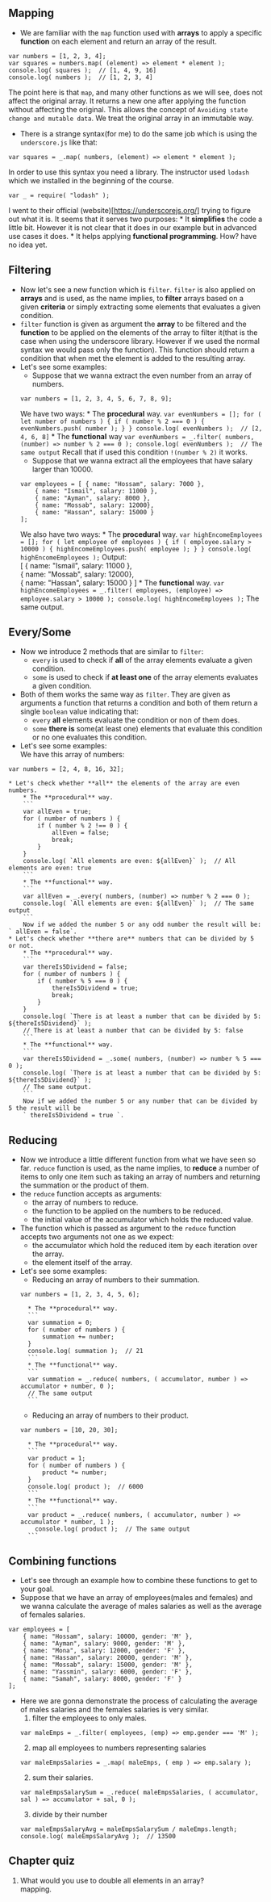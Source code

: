 ## Mapping
* We are familiar with the ` map ` function used with **arrays** to apply a specific **function** on each element and return an array of the result.
```
var numbers = [1, 2, 3, 4];
var squares = numbers.map( (element) => element * element );
console.log( squares );  // [1, 4, 9, 16]
console.log( numbers );  // [1, 2, 3, 4]
```
The point here is that ` map `, and many other functions as we will see, does not affect the original array. It returns a new one after applying the function without affecting the original. This allows the concept of ` Avoiding state change and mutable data `. We treat the original array in an immutable way.
* There is a strange syntax(for me) to do the same job which is using the ` underscore.js ` like that:
```
var squares = _.map( numbers, (element) => element * element );
```
In order to use this syntax you need a library. The instructor used ` lodash ` which we installed in the beginning of the course.  
```
var _ = require( "lodash" );
```
I went to their official (website)[https://underscorejs.org/] trying to figure out what it is. It seems that it serves two purposes:
    * It **simplifies** the code a little bit. However it is not clear that it does in our example but in advanced use cases it does.
    * It helps applying **functional programming**. How? have no idea yet.


## Filtering
* Now let's see a new function which is ` filter `. ` filter ` is also applied on **arrays** and is used, as the name implies, to **filter** arrays based on a given **criteria** or simply extracting some elements that evaluates a given condition.
* ` filter ` function is given as argument the **array** to be filtered and the **function** to be applied on the elements of the array to filter it(that is the case when using the underscore library. However if we used the normal syntax we would pass only the function). This function should return a condition that when met the element is added to the resulting array.
* Let's see some examples:
    * Suppose that we wanna extract the even number from an array of numbers.
    ```
    var numbers = [1, 2, 3, 4, 5, 6, 7, 8, 9];
    ```
    We have two ways:
        * The **procedural** way.
        ```
        var evenNumbers = [];
        for ( let number of numbers ) {
            if ( number % 2 === 0 ) {
                evenNumbers.push( number );
            }
        }
        console.log( evenNumbers );  // [2, 4, 6, 8]
        ```
        * The **functional** way
        ```
        var evenNumbers = _.filter( numbers, (number) => number % 2 === 0 );
        console.log( evenNumbers );  // The same output
        ```
        Recall that if used this condition ` !(number % 2) ` it works.
    * Suppose that we wanna extract all the employees that have salary larger than 10000.
    ```
    var employees = [ { name: "Hossam", salary: 7000 },
        { name: "Ismail", salary: 11000 },
        { name: "Ayman", salary: 8000 },
        { name: "Mossab", salary: 12000},
        { name: "Hassan", salary: 15000 }
    ];
    ```
    We also have two ways:
        * The **procedural** way.
        ```
        var highEncomeEmployees = [];
        for ( let employee of employees ) {
            if ( employee.salary > 10000 ) {
                highEncomeEmployees.push( employee );
            }
        }
        console.log( highEncomeEmployees );
        ```
        Output:  
        [ { name: "Ismail", salary: 11000 },  
        { name: "Mossab", salary: 12000},  
        { name: "Hassan", salary: 15000 } ]
        * The **functional** way.
        ```
        var highEncomeEmployees = _.filter( employees, (employee) => employee.salary > 10000 );
        console.log( highEncomeEmployees );
        ```
        The same output.


## Every/Some
* Now we introduce 2 methods that are similar to ` filter `:
    * ` every ` is used to check if **all** of the array elements evaluate a given condition.
    * ` some ` is used to check if **at least one** of the array elements evaluates a given condition.
* Both of them works the same way as ` filter `. They are given as arguments a function that returns a condition and both of them return a single ` boolean ` value indicating that:
    * ` every ` **all** elements evaluate the condition or non of them does.
    * ` some ` **there is** some(at least one) elements that evaluate this condition or no one evaluates this condition.
* Let's see some examples:  
We have this array of numbers:
```
var numbers = [2, 4, 8, 16, 32];
```
    * Let's check whether **all** the elements of the array are even numbers.
        * The **procedural** way.
        ```
        var allEven = true;
        for ( number of numbers ) {
            if ( number % 2 !== 0 ) {
                allEven = false;
                break;
            }
        }
        console.log( `All elements are even: ${allEven}` );  // All elements are even: true
        ```
        * The **functional** way.
        ```
        var allEven = _.every( numbers, (number) => number % 2 === 0 );
        console.log( `All elements are even: ${allEven}` );  // The same output
        ```
        Now if we added the number 5 or any odd number the result will be: ` allEven = false`.
    * Let's check whether **there are** numbers that can be divided by 5 or not.
        * The **procedural** way.
        ```
        var thereIs5Dividend = false;
        for ( number of numbers ) {
            if ( number % 5 === 0 ) {
                thereIs5Dividend = true;
                break;
            }
        }
        console.log( `There is at least a number that can be divided by 5: ${thereIs5Dividend}` );
        // There is at least a number that can be divided by 5: false
        ```  
        * The **functional** way.
        ```
        var thereIs5Dividend = _.some( numbers, (number) => number % 5 === 0 );
        console.log( `There is at least a number that can be divided by 5: ${thereIs5Dividend}` );
        // The same output.
        ```
        Now if we added the number 5 or any number that can be divided by 5 the result will be
        ` thereIs5Dividend = true `.


## Reducing
* Now we introduce a little different function from what we have seen so far. ` reduce ` function is used, as the name implies, to **reduce** a number of items to only one item such as taking an array of numbers and returning the summation or the product of them.
* the ` reduce ` function accepts as arguments:
    * the array of numbers to reduce.
    * the function to be applied on the numbers to be reduced.
    * the initial value of the accumulator which holds the reduced value.
* The function which is passed as argument to the ` reduce ` function accepts two arguments not one as we expect:
    * the accumulator which hold the reduced item by each iteration over the array.
    * the element itself of the array.
* Let's see some examples:
    * Reducing an array of numbers to their summation.
    ```
    var numbers = [1, 2, 3, 4, 5, 6];
    ```
        * The **procedural** way.
        ```
        var summation = 0;
        for ( number of numbers ) {
            summation += number;
        }
        console.log( summation );  // 21
        ```
        * The **functional** way.
        ```
        var summation = _.reduce( numbers, ( accumulator, number ) => accumulator + number, 0 );
        // The same output
        ```
    * Reducing an array of numbers to their product.
    ```
    var numbers = [10, 20, 30];
    ```
        * The **procedural** way.
        ```
        var product = 1;
        for ( number of numbers ) {
            product *= number;
        }
        console.log( product );  // 6000
        ```
        * The **functional** way.
        ```
        var product = _.reduce( numbers, ( accumulator, number ) => accumulator * number, 1 );
          console.log( product );  // The same output
        ```


## Combining functions
* Let's see through an example how to combine these functions to get to your goal.
* Suppose that we have an array of employees(males and females) and we wanna calculate the average of males salaries as well as the average of females salaries.
```
var employees = [
    { name: "Hossam", salary: 10000, gender: 'M' },
    { name: "Ayman", salary: 9000, gender: 'M' },
    { name: "Mona", salary: 12000, gender: 'F' },
    { name: "Hassan", salary: 20000, gender: 'M' },
    { name: "Mossab", salary: 15000, gender: 'M' },
    { name: "Yassmin", salary: 6000, gender: 'F' },
    { name: "Samah", salary: 8000, gender: 'F' }
];
```
* Here we are gonna demonstrate the process of calculating the average of males salaries and the females salaries is very similar.
    1. filter the employees to only males.
    ```
    var maleEmps = _.filter( employees, (emp) => emp.gender === 'M' );
    ```
    2. map all employees to numbers representing salaries
    ```
    var maleEmpsSalaries = _.map( maleEmps, ( emp ) => emp.salary );
    ```
    2. sum their salaries.
    ```
    var maleEmpsSalarySum = _.reduce( maleEmpsSalaries, ( accumulator, sal ) => accumulator + sal, 0 );
    ```
    3. divide by their number   
    ```
    var maleEmpsSalaryAvg = maleEmpsSalarySum / maleEmps.length;
    console.log( maleEmpsSalaryAvg );  // 13500
    ```


## Chapter quiz
1. What would you use to double all elements in an array?  
mapping.
